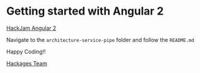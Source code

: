 # Getting started with Angular 2

[HackJam Angular 2](hackjam.hackages.io)

Navigate to the `architecture-service-pipe` folder and follow the `README.md`

Happy Coding!!

[Hackages Team](http://hackages.io)
